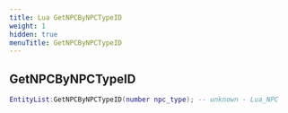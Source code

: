 ```yaml
---
title: Lua GetNPCByNPCTypeID
weight: 1
hidden: true
menuTitle: GetNPCByNPCTypeID
---
```

## GetNPCByNPCTypeID
```lua
EntityList:GetNPCByNPCTypeID(number npc_type); -- unknown - Lua_NPC
```